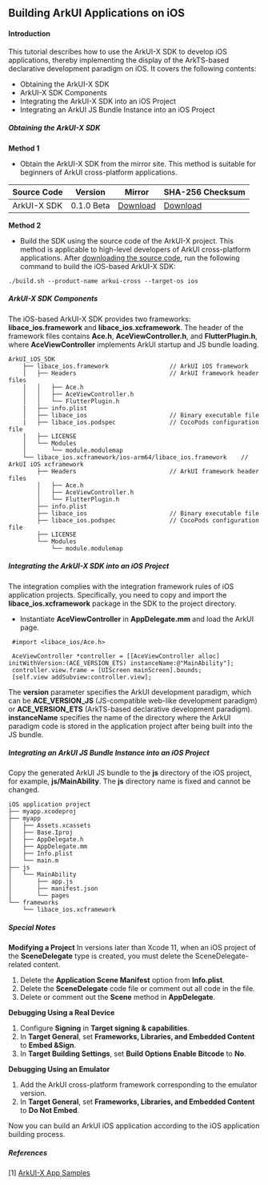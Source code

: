 ## Building ArkUI Applications on iOS

#### Introduction

This tutorial describes how to use the ArkUI-X SDK to develop iOS applications, thereby implementing the display of the ArkTS-based declarative development paradigm on iOS. It covers the following contents:

* Obtaining the ArkUI-X SDK
* ArkUI-X SDK Components
* Integrating the ArkUI-X SDK into an iOS Project
* Integrating an ArkUI JS Bundle Instance into an iOS Project

##### Obtaining the ArkUI-X SDK

**Method 1**

* Obtain the ArkUI-X SDK from the mirror site. This method is suitable for beginners of ArkUI cross-platform applications.

| Source Code                            | Version| Mirror| SHA-256 Checksum|
| ------------------------------------ | ------------ | ------------ | ---------------- |
| ArkUI-X SDK| 0.1.0 Beta    | [Download]()    | [Download]()|

**Method 2**

* Build the SDK using the source code of the ArkUI-X project. This method is applicable to high-level developers of ArkUI cross-platform applications. After [downloading the source code](../../application-dev/quick-start/README.md), run the following command to build the iOS-based ArkUI-X SDK:

```
./build.sh --product-name arkui-cross --target-os ios
```

##### ArkUI-X SDK Components

The iOS-based ArkUI-X SDK provides two frameworks: **libace_ios.framework** and **libace_ios.xcframework**. The header of the framework files contains **Ace.h**, **AceViewController.h**, and **FlutterPlugin.h**, where **AceViewController** implements ArkUI startup and JS bundle loading.

```
ArkUI_iOS_SDK
    ├── libace_ios.framework                 // ArkUI iOS framework
    │   ├── Headers                          // ArkUI framework header files
    │   │   ├── Ace.h                          
    │   │   ├── AceViewController.h   
    │   │   └── FlutterPlugin.h        
    |   ├── info.plist
    │   ├── libace_ios                       // Binary executable file
    |   ├── libace_ios.podspec               // CocoPods configuration file
    |   ├── LICENSE
    │   └── Modules
    │       └── module.modulemap            
    └── libace_ios.xcframework/ios-arm64/libace_ios.framework    // ArkUI iOS xcframework           
        ├── Headers                          // ArkUI framework header files
        │   ├── Ace.h            
        │   ├── AceViewController.h      
        │   └── FlutterPlugin.h            
        ├── info.plist
        ├── libace_ios                       // Binary executable file
        ├── libace_ios.podspec               // CocoPods configuration file
        ├── LICENSE
        └── Modules
            └── module.modulemap  
```

##### Integrating the ArkUI-X SDK into an iOS Project

The integration complies with the integration framework rules of iOS application projects. Specifically, you need to copy and import the **libace_ios.xcframework** package in the SDK to the project directory.

* Instantiate **AceViewController** in **AppDelegate.mm** and load the ArkUI page.

```
 #import <libace_ios/Ace.h>

 AceViewController *controller = [[AceViewController alloc] initWithVersion:(ACE_VERSION_ETS) instanceName:@"MainAbility"];
 controller.view.frame = [UIScreen mainScreen].bounds;
 [self.view addSubview:controller.view];

```

The **version** parameter specifies the ArkUI development paradigm, which can be **ACE_VERSION_JS** (JS-compatible web-like development paradigm) or **ACE_VERSION_ETS** (ArkTS-based declarative development paradigm). **instanceName** specifies the name of the directory where the ArkUI paradigm code is stored in the application project after being built into the JS bundle.

##### Integrating an ArkUI JS Bundle Instance into an iOS Project

Copy the generated ArkUI JS bundle to the **js** directory of the iOS project, for example, **js/MainAbility**. The **js** directory name is fixed and cannot be changed.

```
iOS application project
├── myapp.xcodeproj
├── myapp
│   ├── Assets.xcassets
│   ├── Base.Iproj
│   ├── AppDelegate.h
│   ├── AppDelegate.mm
│   ├── Info.plist
│   └── main.m
├── js
│   └── MainAbility
│       ├── app.js
│       ├── manifest.json
│       └── pages
└── frameworks
    └── libace_ios.xcframework
```


##### Special Notes
**Modifying a Project**
In versions later than Xcode 11, when an iOS project of the **SceneDelegate** type is created, you must delete the SceneDelegate-related content.
1. Delete the **Application Scene Manifest** option from **Info.plist**.
2. Delete the **SceneDelegate** code file or comment out all code in the file.
3. Delete or comment out the **Scene** method in **AppDelegate**.

**Debugging Using a Real Device**
1. Configure **Signing** in **Target signing & capabilities**.
2. In **Target General**, set **Frameworks, Libraries, and Embedded Content** to **Embed &Sign**.
3. In **Target Building Settings**, set **Build Options Enable Bitcode** to **No**.

**Debugging Using an Emulator**
1. Add the ArkUI cross-platform framework corresponding to the emulator version.
2. In **Target General**, set **Frameworks, Libraries, and Embedded Content** to **Do Not Embed**.

Now you can build an ArkUI iOS application according to the iOS application building process.


##### References

[1] [ArkUI-X App Samples](https://gitee.com/arkui-x/samples)
